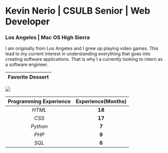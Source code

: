 # Kevin Nerio | CSULB Senior | Web Developer
### Los Angeles | Mac OS High Sierra 

I am originally from Los Angeles and I grew up playing video games. This lead to my current interest in understanding everything that goes into creating software applications. 
That is why I a currently looking to intern as a software engineer. 

| Favorite Dessert |
|------------------|
![](https://assets.marthastewart.com/styles/wmax-750/d26/classic-cheesecake-d104417/classic-cheesecake-d104417_horiz.jpg?itok=x6TIrh3N)

| Programming Experience | Experience(Months) |
|:------------------------:|:--------------------:|
| _HTML_ | __18__ |
| _CSS_ | __17__ |
| _Python_ | __7__ |
| _PHP_ | __9__ |
| _SQL_ | __6__ |

